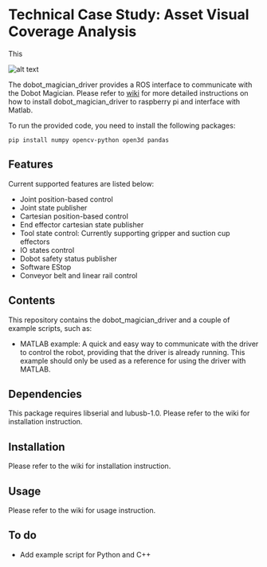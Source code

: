 # Technical Case Study: Asset Visual Coverage Analysis

This 

![alt text]((https://facebookresearch.github.io/projectaria_tools/assets/images/camera3d-coordinate-frame-8e7eb3a8462f8402724205da4332725a.png))

The dobot_magician_driver provides a ROS interface to communicate with the Dobot Magician.
Please refer to [wiki](https://github.com/gapaul/dobot_magician_driver/wiki/) for more detailed instructions on how to install dobot_magician_driver to raspberry pi and interface with Matlab. 


To run the provided code, you need to install the following packages:
```
pip install numpy opencv-python open3d pandas
```


## Features
Current supported features are listed below:
- Joint position-based control
- Joint state publisher
- Cartesian position-based control
- End effector cartesian state publisher
- Tool state control: Currently supporting gripper and suction cup effectors
- IO states control
- Dobot safety status publisher
- Software EStop
- Conveyor belt and linear rail control

## Contents
This repository contains the dobot_magician_driver and a couple of example scripts, such as:
- MATLAB example: A quick and easy way to communicate with the driver to control the robot, providing that the driver is already running. This example should only be used as a reference for using the driver with MATLAB. 

## Dependencies
This package requires libserial and lubusb-1.0. Please refer to the wiki for installation instruction.

## Installation
Please refer to the wiki for installation instruction.

## Usage
Please refer to the wiki for usage instruction.

## To do
- Add example script for Python and C++
